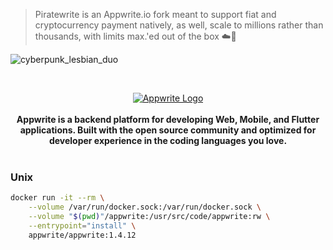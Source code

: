 > Piratewrite is an Appwrite.io fork meant to support fiat and cryptocurrency payment natively, as well, scale to millions rather than thousands, with limits max.'ed out of the box ☁️🎉

![cyberpunk_lesbian_duo](https://github.com/zdanl/piratewrite/assets/114028070/d034b033-dea5-4980-8581-a2ba4f2d0b8d)


<br />
<p align="center">
    <a href="https://appwrite.io" target="_blank"><img src="./public/images/banner.png" alt="Appwrite Logo"></a>
    <br />
    <br />
    <b>Appwrite is a backend platform for developing Web, Mobile, and Flutter applications. Built with the open source community and optimized for developer experience in the coding languages you love.</b>
    <br />
    <br />
</p>

### Unix

```bash
docker run -it --rm \
    --volume /var/run/docker.sock:/var/run/docker.sock \
    --volume "$(pwd)"/appwrite:/usr/src/code/appwrite:rw \
    --entrypoint="install" \
    appwrite/appwrite:1.4.12
```

